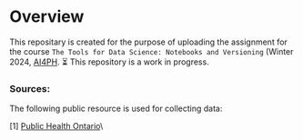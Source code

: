 # Overview
This repositary is created for the purpose of uploading the assignment for the course `The Tools for Data Science: Notebooks and Versioning` (Winter 2024, [AI4PH](https://ai4ph-hrtp.ca/short-courses/).
:hourglass_flowing_sand: This repository is a work in progress.

### Sources:
The following public resource is used for collecting data:

<a id="1">[1]</a> [Public Health Ontario](https://www.publichealthontario.ca/en/data-and-analysis/infectious-disease/covid-19-data-surveillance/covid-19-data-tool?tab=summary)\

